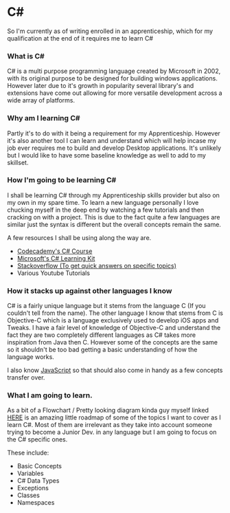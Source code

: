 # C#

So I'm currently as of writing enrolled in an apprenticeship, which for my qualification at the end of it requires me to learn C#

### What is C#

C# is a multi purpose programming language created by Microsoft in 2002, with its original purpose to be designed for building windows applications. However later due to it's growth in popularity several library's and extensions have come out allowing for more versatile development across a wide array of platforms.

### Why am I learning C#

Partly it's to do with it being a requirement for my Apprenticeship. However it's also another tool I can learn and understand which will help incase my job ever requires me to build and develop Desktop applications. It's unlikely but I would like to have some baseline knowledge as well to add to my skillset.

### How I'm going to be learning C#

I shall be learning C# through my Apprenticeship skills provider but also on my own in my spare time. To learn a new language personally I love chucking myself in the deep end by watching a few tutorials and then cracking on with a project. This is due to the fact quite a few languages are similar just the syntax is different but the overall concepts remain the same.

A few resources I shall be using along the way are. 
- [Codecademy's C# Course](https://www.codecademy.com/learn/learn-c-sharp)
- [Microsoft's C# Learning Kit](https://dotnet.microsoft.com/learn/csharp)
- [Stackoverflow (To get quick answers on specific topics)](https://dotnet.microsoft.com/learn/csharp)
- Various Youtube Tutorials

### How it stacks up against other languages I know

C# is a fairly unique language but it stems from the language C (If you couldn't tell from the name). The other language I know that stems from C is Objective-C which is a language exclusively used to develop iOS apps and Tweaks. I have a fair level of knowledge of Objective-C and understand the fact they are two completely different languages as C# takes more inspiration from Java then C. However some of the concepts are the same so it shouldn't be too bad getting a basic understanding of how the language works.

I also know [JavaScript](https://github.com/KodeyThomas/BackendDev/01-JavaScript) so that should also come in handy as a few concepts transfer over.

### What I am going to learn.

As a bit of a Flowchart / Pretty looking diagram kinda guy myself linked [HERE](https://infinite.education/expertise/junior_csharp_programmer) is an amazing little roadmap of some of the topics I want to cover as I learn C#. Most of them are irrelevant as they take into account someone trying to become a Junior Dev. in any language but I am going to focus on the C# specific ones.

These include:

- Basic Concepts
- Variables
- C# Data Types
- Exceptions
- Classes 
- Namespaces